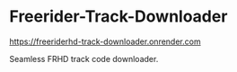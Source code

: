# Freerider-Track-Downloader

https://freeriderhd-track-downloader.onrender.com

Seamless FRHD track code downloader.
